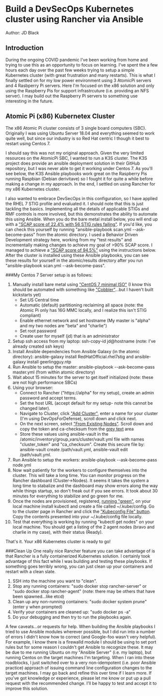 # Build a DevSecOps Kubernetes cluster using Rancher via Ansible

Author: JD Black

## Introduction
During the ongoing COVID pandemic I've been working from home and trying to use this as an opportunity to focus on learning.  I've spent the a few hours each day over the past few weeks trying to setup a simple Kubernetes cluster (with great frustration and many restarts).  This is what I finally settled on for my low power environment using 3 AtomicPi servers and 4 Rasbperry Pi servers.  Here I'm focused on the x86 solution and only using the Raspberry Pis for support infrastrcuture (i.e. providing an NFS server).  I may build out the Raspberry Pi servers to something use interesting in the future.

## Atomic Pi (x86) Kubernetex Cluster
The x86 Atomic Pi cluster consists of 3 single board computers (SBC).  Originally I was using Ubuntu Server 18.04 and everything seemed to work quite well, but since our industry is so Red Hat centric I though it best to restart using Centos 7.

I should say this was not my original approach.  Given the very limited resources on the AtomicPi SBC, I wanted to run a K3S cluster.  The K3S project does provide an ansible deployment solution in their GitHub repository, but I was never able to get it working under Centos 7.  As you'll see below, the K3S Ansible playbooks work great on the Raspberry Pis running Raspbian (Debian derivitave) so I fought it for quite a while before making a change in my approach.  In the end, I settled on using Rancher for my x86 Kubernetes cluster.

I also wanted to embrace DevSecOps in this configuration, so I have applied the RHEL 7 STIG profile and evaluated it.  I should note that this is just tackling the basics.  Implementing all the details of applicable STIGs and RMF controls is more involved, but this demonstrates the ability to automate this using Ansible.  When you do the bare metal install below, you will end up with a ["SCAP score of 22.4% with 56 STIG rules failing"](/img/scap_after_os_install.png).  If you'd like, you can check this yourself by running "ansible-playbook scan.yml --ask-become-pass" from the atomic directory.  I used a Behavior Driven Development strategy here, working from my "test results" and incrementally making changes to achieve my goal of >90% SCAP score.  I managed to achieve a ["SCAP score of 94.5%"](/img/scap_after_playbooks.png) using the instructions below.  After the cluster is installed using these Ansible playbooks, you can see these results for yourself in the atomic/results directory after you run "ansible-playbook scan.yml --ask-become-pass".

###My Centos 7 Server setup is as follows:

1) Manually install bare metal using ["CentOS 7 minimal ISO"](http://mirror.teklinks.com/centos/7.7.1908/isos/x86_64/CentOS-7-x86_64-Minimal-1908.iso) (I know this should be automated with something like ["Cobbler"](https://cobbler.github.io/)...but I haven't built kickstarts yet)
   - Set US Central time
   - Automatic (default) partitioning reclaiming all space (note: the Atomic Pi only has 16G MMC locally, and I realize this isn't STIG compliant)
   - Enable ethernet network and set hostname (My master is "alpha" and my two nodes are "beta" and "charlie")
   - Set root password
   - Create user for myself (jd) that is an administrator
2) Setup ssh access from my laptop: ssh-copy-id jd@hostname (note:  I've already created ssh keys)
3) Install Ansible dependencies from Ansible Galaxy (in the atomic directory):  ansible-galaxy install RedHatOfficial.rhel7stig and ansible-galaxy install geerlingguy.ntp
3) Run Ansible to setup the master: ansible-playbook --ask-become-pass master.yml (from within atomic directory)
4) Wait about 15 minutes for the server to get itself initialized (note: these are not high performance SBCs)
5) Using your browser:
   - Connect to Rancher ("https://alpha" for my setup), create an admin password and accept terms.
   - Set the host URL (accept default for my setup- note this cannot be changed later).
   - Navigate to Cluster, click ["Add Cluster"](/img/Rancher_Add_Cluster.png), enter a name for your cluster (I'm using DevOpsForDefense), scroll down and click next.
   - On the next screen, select ["From Existing Nodes"](/img/Rancher_From_Existing_Nodes.png).  Scroll down and copy the token and ca-checksum from the [grey text](/img/Rancher_Node_Options.png) area
   - Store these values using ansible-vault in the /atomic/inventory/group_vars/cluster/vault.yml file with names "cluster_token" and "ca_checksum".  Create this secure file by: ansible-vault create /path/vault.yml, ansible-vault edit /path/vault.yml.
6) Run Ansible to setup the workers:  ansible-playbook --ask-become-pass node.yml
7) Now wait patiently for the workers to configure themselves into the cluster.  This will take a long time.  You can monitor progress on the Rancher dashboard (Cluster->Nodes).  It seems it takes the system a long time to stabalize and the dashboard may show errors along the way while things startup, so don't freak out if you see errors.  It took about 30 minutes for everything to stabilize and go green for me.
8) Once the nodes are provisioned, registered, [running "green"](/img/Rancher_Green.png), on your local machine install kubectl and create a file called ~/.kube/config.  Go to the cluster page in Rancher and click the ["Kubeconfig File" button](/img/Rancher_Kubeconfig_File.png).  Copy the contents presented into your ~/.kube/config file locally.
9) Test that everything is working by running "kubectl get nodes" on your local machine.  You should get a listing of the 2 agent nodes (bravo and charlie in my case), with their status (Ready).

That's it.  Your x86 Kubernetes cluster is ready to go!

###Clean Up
One really nice Rancher feature you can take advantage of is that Rancher is a fully containerized Kubernetes solution.  I certainly took advantage of this fact while I was building and testing these playbooks.  If something goes terribly wrong, you can just clean up your containers and restart with a clean slate.

1) SSH into the machine you want to "clean".
2) Stop any running containers:  "sudo docker stop rancher-server" or "sudo docker stop rancher-agent" (note: there may be others that have been spawned...like etcd)
3) Clean up any non-running containers:  "sudo docker system prune" (enter y when prompted)
4) Verify your containers are cleaned up:  "sudo docker ps -a"
5) Do your debugging and then try to run the playbooks again.

A few caveats...or requests for help.  When building the Ansible playbooks I tried to use Ansible modules wherever possible, but I did run into a number of errors I didn't know how to correct (and Google-foo wasn't very helpful).  For example, I know there is a firewalld module I should be using to set port rules but for some reason I couldn't get Ansible to recognize these.  It may be due to me running Ubuntu on my "Ansible Server" (i.e. my laptop), but running Centos on the target machines I'm targeting.  When I ran into these roadblocks, I just switched over to a very non-idempotent (i.e. poor Ansible practice) approach of issuing command line configuration changes to the target machines.  I may go back and refine this over time if I learn more.  If you've got knowledge or experience, please let me know or put up a pull request with the recommended change.  I'll be happy to test and accept it to improve this solution.


